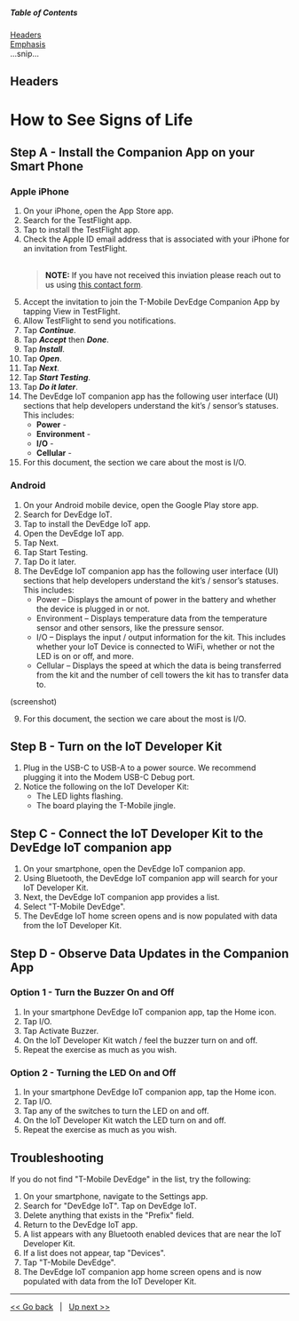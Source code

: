 ##### Table of Contents  
[Headers](#headers)  
[Emphasis](#emphasis)  
...snip...    
<a name="headers"/>
## Headers


# How to See Signs of Life
## Step A - Install the Companion App on your Smart Phone
### Apple iPhone
1. On your iPhone, open the App Store app.
2. Search for the TestFlight app.
3. Tap to install the TestFlight app. 
4. Check the Apple ID email address that is associated with your iPhone for an invitation from TestFlight.
   <br><br>
   > **NOTE:** If you have not received this inviation please reach out to us using [this contact form](https://devedge.t-mobile.com/contact). 
5. Accept the invitation to join the T-Mobile DevEdge Companion App by tapping View in TestFlight.
6. Allow TestFlight to send you notifications.
7. Tap ***Continue***.
8. Tap ***Accept*** then ***Done***.
9. Tap ***Install***.
10. Tap ***Open***.
11. Tap ***Next***.
12. Tap ***Start Testing***.
13. Tap ***Do it later***.
14. The DevEdge IoT companion app has the following user interface (UI) sections that help developers understand the kit’s / sensor’s statuses. This includes:
    - **Power** - 
    - **Environment** -
    - **I/O** -
    - **Cellular** -
16. For this document, the section we care about the most is I/O. 

### Android
1. On your Android mobile device, open the Google Play store app. 
2. Search for DevEdge IoT. 
3. Tap to install the DevEdge IoT app.
4. Open the DevEdge IoT app.
5. Tap Next.
6. Tap Start Testing. 
7. Tap Do it later. 
8. The DevEdge IoT companion app has the following user interface (UI) sections that help developers understand the kit’s / sensor’s statuses. This includes:
    - Power – Displays the amount of power in the battery and whether the device is plugged in or not.
    - Environment – Displays temperature data from the temperature sensor and other sensors, like the pressure sensor.
    - I/O – Displays the input / output information for the kit. This includes whether your IoT Device is connected to WiFi, whether or not the LED is on or off, and more.
    - Cellular – Displays the speed at which the data is being transferred from the kit and the number of cell towers the kit has to transfer data to.

(screenshot)

9. For this document, the section we care about the most is I/O.

## Step B - Turn on the IoT Developer Kit
1. Plug in the USB-C to USB-A to a power source. We recommend plugging it into the Modem USB-C Debug port. 
2. Notice the following on the IoT Developer Kit:
    - The LED lights flashing.
    - The board playing the T-Mobile jingle.

## Step C - Connect the IoT Developer Kit to the DevEdge IoT companion app
1. On your smartphone, open the DevEdge IoT companion app.
2. Using Bluetooth, the DevEdge IoT companion app will search for your IoT Developer Kit.
3. Next, the DevEdge IoT companion app provides a list.
4. Select "T-Mobile DevEdge".
5. The DevEdge IoT home screen opens and is now populated with data from the IoT Developer Kit. 


## Step D - Observe Data Updates in the Companion App
### Option 1 - Turn the Buzzer On and Off
1. In your smartphone DevEdge IoT companion app, tap the Home icon. 
2. Tap I/O.
3. Tap Activate Buzzer.
4. On the IoT Developer Kit watch / feel the buzzer turn on and off.
5. Repeat the exercise as much as you wish.

### Option 2 - Turning the LED On and Off
1. In your smartphone DevEdge IoT companion app, tap the Home icon. 
2. Tap I/O.
3. Tap any of the switches to turn the LED on and off.
4. On the IoT Developer Kit watch the LED turn on and off. 
5. Repeat the exercise as much as you wish.


## Troubleshooting
If you do not find "T-Mobile DevEdge" in the list, try the following:
1. On your smartphone, navigate to the Settings app.
2. Search for "DevEdge IoT". Tap on DevEdge IoT.
3. Delete anything that exists in the "Prefix" field. 
4. Return to the DevEdge IoT app. 
5. A list appears with any Bluetooth enabled devices that are near the IoT Developer Kit.
6. If a list does not appear, tap "Devices".
7. Tap "T-Mobile DevEdge".
8. The DevEdge IoT companion app home screen opens and is now populated with data from the IoT Developer Kit. 


***
[<< Go back](02-Whats-in-the-Box.md) &nbsp; | &nbsp; [Up next >>](04-Connecting-to-the-T-Mobile-LTE-M-Network.md)
